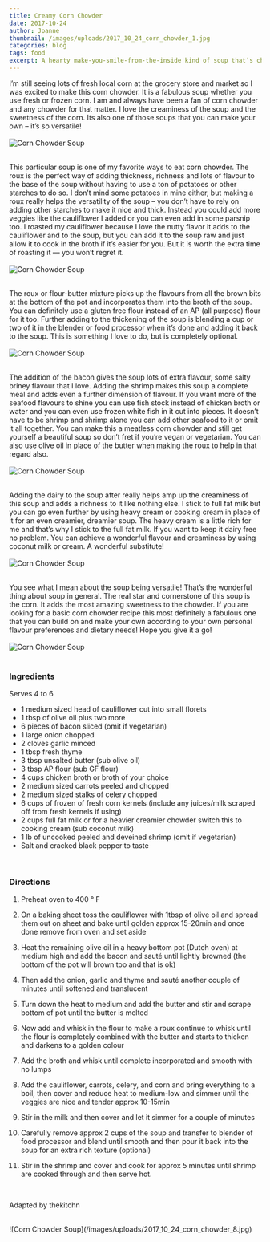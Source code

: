 ```yaml
---
title: Creamy Corn Chowder
date: 2017-10-24
author: Joanne
thumbnail: /images/uploads/2017_10_24_corn_chowder_1.jpg
categories: blog
tags: food
excerpt: A hearty make-you-smile-from-the-inside kind of soup that’s chock-full of flavour and creaminess.
---
```


I’m still seeing lots of fresh local corn at the grocery store and market so I was excited to make this corn chowder. It is a fabulous soup whether you use fresh or frozen corn.  I am and always have been a fan of corn chowder and any chowder for that matter. I love the creaminess of the soup and the sweetness of the corn. Its also one of those soups that you can make your own &ndash; it’s so versatile!
<br>
<br>
![Corn Chowder Soup](/images/uploads/2017_10_24_corn_chowder_2.jpg)
<br>
<br>

This particular soup is one of my favorite ways to eat corn chowder.  The roux is the perfect way of adding thickness, richness and lots of flavour to the base of the soup without having to use a ton of potatoes or other starches to do so. I don’t mind some potatoes in mine either, but making a roux really helps the versatility of the soup &ndash; you don’t have to rely on adding other starches to make it nice and thick. Instead you could add more veggies like the cauliflower I added or you can even add in some parsnip too.  I roasted my cauliflower because I love the nutty flavor it adds to the cauliflower and to the soup, but you can add it to the soup raw and just allow it to cook in the broth if it’s easier for you. But it is worth the extra time of roasting it &mdash; you won’t regret it.
<br>
<br>
![Corn Chowder Soup](/images/uploads/2017_10_24_corn_chowder_3.jpg)
<br>
<br>

The roux or flour-butter mixture picks up the flavours from all the brown bits at the bottom of the pot and incorporates them into the broth of the soup. You can definitely use a gluten free flour instead of an AP (all purpose) flour for it too. Further adding to the thickening of the soup is blending a cup or two of it in the blender or food processor when it’s done and adding it back to the soup.  This is something I love to do, but is completely optional.
<br>
<br>
![Corn Chowder Soup](/images/uploads/2017_10_24_corn_chowder_4.jpg)
<br>
<br>

The addition of the bacon gives the soup lots of extra flavour, some salty briney flavour that I love.  Adding the shrimp makes this soup a complete meal and adds even a further dimension of flavour. If you want more of the seafood flavours to shine you can use fish stock instead of chicken broth or water and you can even use frozen white fish in it cut into pieces. It doesn’t have to be shrimp and shrimp alone you can add other seafood to it or omit it all together. You can make this a meatless corn chowder and still get yourself a beautiful soup so don’t fret if you’re vegan or vegetarian.  You can also use olive oil in place of the butter when making the roux to help in that regard also.
<br>
<br>
![Corn Chowder Soup](/images/uploads/2017_10_24_corn_chowder_5.jpg)
<br>
<br>

Adding the dairy to the soup after really helps amp up the creaminess of this soup and adds a richness to it like nothing else.  I stick to full fat milk but you can go even further by using heavy cream or cooking cream in place of it for an even creamier, dreamier soup.  The heavy cream is a little rich for me and that’s why I stick to the full fat milk.  If you want to keep it dairy free no problem. You can achieve a wonderful flavour and creaminess by using coconut milk or cream. A wonderful substitute!
<br>
<br>
![Corn Chowder Soup](/images/uploads/2017_10_24_corn_chowder_6.jpg)
<br>
<br>

You see what I mean about the soup being versatile! That’s the wonderful thing about soup in general.  The real star and cornerstone of this soup is the corn. It adds the most amazing sweetness to the chowder. If you are looking for a basic corn chowder recipe this most definitely a fabulous one that you can build on and make your own according to your own personal flavour preferences and dietary needs! Hope you give it a go!
<br>
<br>
![Corn Chowder Soup](/images/uploads/2017_10_24_corn_chowder_7.jpg)
<br>
<br>

### Ingredients
Serves 4 to 6
<br>

* 1 medium sized head of cauliflower cut into small florets
* 1 tbsp of olive oil plus two more
* 6 pieces of bacon sliced (omit if vegetarian)
* 1 large onion chopped
* 2 cloves garlic minced
* 1 tbsp fresh thyme
* 3 tbsp unsalted butter (sub olive oil)
* 3 tbsp AP flour (sub GF flour)
* 4 cups chicken broth or broth of your choice
* 2 medium sized carrots peeled and chopped
* 2 medium sized stalks of celery chopped
* 6 cups of frozen of fresh corn kernels (include any juices/milk scraped off from fresh kernels if using)
* 2 cups full fat milk or for a heavier creamier chowder switch this to cooking cream (sub coconut milk)
* 1 lb of uncooked peeled and deveined shrimp (omit if vegetarian)
* Salt and cracked black pepper to taste
<br>

### Directions

1. Preheat oven to 400 &deg; F

1. On a baking sheet toss the cauliflower with 1tbsp of olive oil and spread them out on sheet and bake until golden approx 15-20min and once done remove from oven and  set aside

1. Heat the remaining olive oil in a heavy bottom pot (Dutch oven) at medium high and add the bacon and sauté until lightly browned (the bottom of the pot will brown too and that is ok)

1. Then add the onion, garlic and thyme and sauté another couple of minutes until softened and translucent

1. Turn down the heat to medium and add the butter and stir and scrape bottom of pot until the butter is melted

1. Now add and whisk in the flour to make a roux continue to whisk until the flour is completely combined with the butter  and starts to thicken and darkens to a golden colour

1. Add the broth and whisk until complete incorporated and smooth with no lumps

1. Add the cauliflower, carrots, celery, and corn and bring everything to a boil, then cover and reduce heat to medium-low and simmer until the veggies are nice and tender approx 10-15min

1. Stir in the milk and then cover and let it simmer for a couple of minutes

1. Carefully remove approx 2 cups of the soup and transfer to blender of food processor and blend until smooth and then pour it back into the soup for an extra rich texture (optional)

1. Stir in the shrimp and cover and cook for approx 5 minutes until shrimp are cooked through and then serve hot.
<br>

Adapted by thekitchn

<br>
![Corn Chowder Soup](/images/uploads/2017_10_24_corn_chowder_8.jpg)
